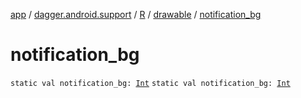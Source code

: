 [app](../../../index.md) / [dagger.android.support](../../index.md) / [R](../index.md) / [drawable](index.md) / [notification_bg](./notification_bg.md)

# notification_bg

`static val notification_bg: `[`Int`](https://kotlinlang.org/api/latest/jvm/stdlib/kotlin/-int/index.html)
`static val notification_bg: `[`Int`](https://kotlinlang.org/api/latest/jvm/stdlib/kotlin/-int/index.html)